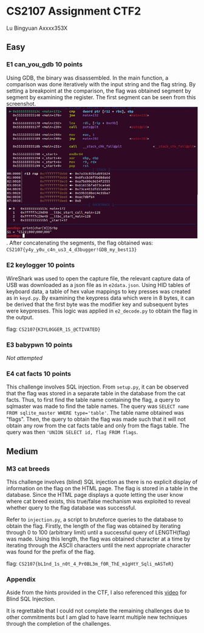 # CS2107 Assignment CTF2

Lu Bingyuan Axxxx353X

## Easy

### E1 can_you_gdb 10 points

Using GDB, the binary was disassembled. In the main function, a comparison was done iteratively with the input string and the flag string. By setting a breakpoint at the comparison, the flag was obtained segment by segment by examining the register.
The first segment can be seen from this screenshot.
![flag cmp image](/CTF2/1Easy/e1_can_you_gdb_/flagcmp.jpg).
After concatenating the segments, the flag obtained was: `CS2107{y4y_y0u_c4n_us3_4_d3bugger!GDB_my_best13}`

### E2 keylogger 10 points

WireShark was used to open the capture file, the relevant capture data of USB was downloaded as a json file as in `e2data.json`. Using HID tables of keyboard data, a table of hex value mappings to key presses was created as in `keyd.py`. By examining the keypress data which were in 8 bytes, it can be derived that the first byte was the modifier key and subsequent bytes were keypresses. This logic was applied in `e2_decode.py` to obtain the flag in the output.

flag: `CS2107{K3YL0GGER_1S_@CTIVATED}`

### E3 babypwn 10 points

_Not attempted_

### E4 cat facts 10 points

This challenge involves SQL injection. From `setup.py`, it can be observed that the flag was stored in a separate table in the database from the cat facts.
Thus, to first find the table name containing the flag, a query to sqlmaster was made to find the table names.
The query was `SELECT name FROM sqlite_master WHERE type='table'`. The table name obtained was "flags". Then, the query to obtain the flag was made such that it will not obtain any row from the cat facts table and only from the flags table. The query was then `'UNION SELECT id, flag FROM flags`.

## Medium

### M3 cat breeds

This challenge involves (blind) SQL injection as there is no explicit display of information on the flag on the HTML page. The flag is stored in a table in the database.
Since the HTML page displays a quote letting the user know where cat breed exists, this true/false mechanism was exploited to reveal whether query to the flag database was successful.

Refer to `injection.py`, a script to bruteforce queries to the database to obtain the flag. Firstly, the length of the flag was obtained by iterating through 0 to 100 (arbitrary limit) until a successful query of LENGTH(flag) was made. Using this length, the flag was obtained character at a time by iterating through the ASCII characters until the next appropriate character was found for the prefix of the flag.

flag: `CS2107{bL1nd_1s_n0t_4_Pr0BL3m_f0R_ThE_m1gHtY_Sqli_mASTeR}`

### Appendix

Aside from the hints provided in the CTF, I also referenced this [video](https://www.youtube.com/watch?v=1Qs195_8hNw) for Blind SQL Injection.

It is regrettable that I could not complete the remaining challenges due to other commitments but I am glad to have learnt multiple new techniques through the completion of the challenges.
